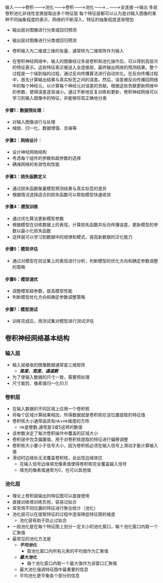 输入--->卷积--->池化--->卷积--->池化--->...--->全连接-->输出
多层卷积池化非线性变换提取出多个特征层
每个特征层都可以认为是对输入图像的某种不同抽象程度的表示，网络的不断深入，特征的抽象程度逐渐增加
- 输出层对图像进行分类或回归预测
- 输出层对图像进行分类或回归预测
- 卷积输入为二维或三维的张量，通常转为二维矩阵作为输入

- 在卷积神经网络中，输入的图像经过多层卷积和池化操作后，可以得到高层次的特征表示。这些特征表示被送入全连接层，最终输出网络的预测结果。整个过程是一个端到端的过程，通过反向传播算法进行自动优化。在反向传播过程中，首先计算输出结果与真实标签之间的误差。然后，误差被反向传播回网络中的每个神经元，以计算每个神经元对误差的贡献。根据这些贡献更新网络中的参数，使得误差逐渐减小。通过不断地反复训练和更新，卷积神经网络可以学习到输入图像中的特征，并能够将其正确地分类
#### 步骤1：数据预处理：
- 对输入图像进行与处理
- 缩放、归一化、数据增强、去噪等
#### 步骤2：网络设计：
- 设计神经网络结构
- 考虑每个组件的参数和超参数的选择
- 确保网络的有效性和性能
#### 步骤3：损失函数定义
- 通过损失函数衡量模型预测结果与真实标签的差异
- 根据情况选择适合的损失函数可以帮助模型快速收敛
#### 步骤4：模型训练
- 通过优化算法更新模型参数
- 根据模型在训练数据上的表现，计算损失函数并反向传播误差，更新模型的参数以最小化损失函数
- 这样就可以学习到数据中的规律和模式，提高新数据的泛化能力
#### 步骤5：模型评估
- 通过对模型在验证集上的表现进行分析，判断模型的优化方向和确定参数调整的策略
#### 步骤6：模型调优
- 调整模型超参数，提高模型性能
- 判断模型优化方向和确定参数调整策略
#### 步骤7：模型测试
- 训练完成后，用测试集对模型进行测试评估
## 卷积神经网络基本结构
### 输入层
- 输入层接收的图像数据通常是三维矩阵
	- ***高度、宽度、通道数***
- 为了使输入数据的尺寸一致，需要预处理
- 尺寸裁剪、像素值归一化[0,1]
### 卷积层
- 在输入数据的不同区域上应用一个卷积核
- 将每个区域计算结果相加，所得数据就是卷积核在该位置提取的特征值
- 卷积核大小通常由具有nk×nk维度的方阵
	- nk是整数,通常是3或5这样的数值
- 该参数决定了每次卷积操作中覆盖的区域大小
- 卷积层中包含偏置值，用于对卷积核提取的特征进行偏移调整
- 卷积核大小要小于信号大小，因为卷积核必须在输入信号上滑动才能计算输入值
- 滑动时边缘处无法覆盖卷积核，会出现边缘效应
	- 在输入信号边缘填充像素值使得卷积核完全覆盖输入信号
	- 填充的像素值通常为0，也可以其他值
### 池化层
- 理论上卷积层输出的特征图可以直接使用
- 直接训练增训练负担，容易过拟合
- 常常用不同位置的特征进行聚合统计（池化）
- 池化层可以在提取特征的过程中逐渐降低特征图的维度
	- 池化层有助于防止过拟合
- 一般池化是在每个特征图上划分一定大小的池化窗口，每个池化窗口内取一个汇聚值
- 最常见的池化方法是
	- ***平均池化***
		- 取池化窗口内所有元素的平均值作为汇聚值
	- ***最大池化***
		- 每个池化窗口内取一个最大值作为该窗口汇聚值
	- 最大池化强调特征图中最重要的信息
	- 平均池化更平衡各个部分的信息


























